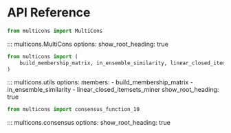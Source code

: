 # API Reference

```python
from multicons import MultiCons
```

::: multicons.MultiCons
    options:
      show_root_heading: true

```python
from multicons import (
    build_membership_matrix, in_ensemble_similarity, linear_closed_itemsets_miner
)
```

::: multicons.utils
    options:
        members:
            - build_membership_matrix
            - in_ensemble_similarity
            - linear_closed_itemsets_miner
        show_root_heading: true


```python
from multicons import consensus_function_10
```

::: multicons.consensus
    options:
        show_root_heading: true
